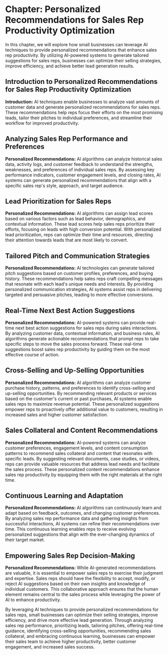 Chapter: Personalized Recommendations for Sales Rep Productivity Optimization
=============================================================================

In this chapter, we will explore how small businesses can leverage AI techniques to provide personalized recommendations that enhance sales rep productivity. By utilizing AI-powered systems to generate tailored suggestions for sales reps, businesses can optimize their selling strategies, improve efficiency, and achieve better lead generation results.

Introduction to Personalized Recommendations for Sales Rep Productivity Optimization
------------------------------------------------------------------------------------

**Introduction:** AI techniques enable businesses to analyze vast amounts of customer data and generate personalized recommendations for sales reps. These recommendations help reps focus their efforts on the most promising leads, tailor their pitches to individual preferences, and streamline their workflow for improved productivity.

Analyzing Sales Rep Performance and Preferences
-----------------------------------------------

**Personalized Recommendations:** AI algorithms can analyze historical sales data, activity logs, and customer feedback to understand the strengths, weaknesses, and preferences of individual sales reps. By assessing key performance indicators, customer engagement levels, and closing rates, AI systems can generate personalized recommendations that align with a specific sales rep's style, approach, and target audience.

Lead Prioritization for Sales Reps
----------------------------------

**Personalized Recommendations:** AI algorithms can assign lead scores based on various factors such as lead behavior, demographics, and contextual information. These lead scores help sales reps prioritize their efforts, focusing on leads with high conversion potential. With personalized lead prioritization, reps can optimize their time and resources, directing their attention towards leads that are most likely to convert.

Tailored Pitch and Communication Strategies
-------------------------------------------

**Personalized Recommendations:** AI technologies can generate tailored pitch suggestions based on customer profiles, preferences, and buying history. These recommendations help sales reps craft compelling messages that resonate with each lead's unique needs and interests. By providing personalized communication strategies, AI systems assist reps in delivering targeted and persuasive pitches, leading to more effective conversions.

Real-Time Next Best Action Suggestions
--------------------------------------

**Personalized Recommendations:** AI-powered systems can provide real-time next best action suggestions for sales reps during sales interactions. By analyzing customer data, contextual information, and business rules, AI algorithms generate actionable recommendations that prompt reps to take specific steps to move the sales process forward. These real-time suggestions boost sales rep productivity by guiding them on the most effective course of action.

Cross-Selling and Up-Selling Opportunities
------------------------------------------

**Personalized Recommendations:** AI algorithms can analyze customer purchase history, patterns, and preferences to identify cross-selling and up-selling opportunities. By recommending relevant products or services based on the customer's current or past purchases, AI systems enable sales reps to maximize revenue potential. These personalized suggestions empower reps to proactively offer additional value to customers, resulting in increased sales and higher customer satisfaction.

Sales Collateral and Content Recommendations
--------------------------------------------

**Personalized Recommendations:** AI-powered systems can analyze customer preferences, engagement levels, and content consumption patterns to recommend sales collateral and content that resonates with specific leads. By suggesting relevant documents, case studies, or videos, reps can provide valuable resources that address lead needs and facilitate the sales process. These personalized content recommendations enhance sales rep productivity by equipping them with the right materials at the right time.

Continuous Learning and Adaptation
----------------------------------

**Personalized Recommendations:** AI algorithms can continuously learn and adapt based on feedback, outcomes, and changing customer preferences. By analyzing sales rep performance data and gathering insights from successful interactions, AI systems can refine their recommendations over time. This continuous learning enables reps to receive evolving personalized suggestions that align with the ever-changing dynamics of their target market.

Empowering Sales Rep Decision-Making
------------------------------------

**Personalized Recommendations:** While AI-generated recommendations are valuable, it is essential to empower sales reps to exercise their judgment and expertise. Sales reps should have the flexibility to accept, modify, or reject AI suggestions based on their own insights and knowledge of individual customers. This collaborative approach ensures that the human element remains central to the sales process while leveraging the power of AI to enhance productivity.

By leveraging AI techniques to provide personalized recommendations for sales reps, small businesses can optimize their selling strategies, improve efficiency, and drive more effective lead generation. Through analyzing sales rep performance, prioritizing leads, tailoring pitches, offering real-time guidance, identifying cross-selling opportunities, recommending sales collateral, and embracing continuous learning, businesses can empower their sales team to achieve higher productivity, better customer engagement, and increased sales success.
